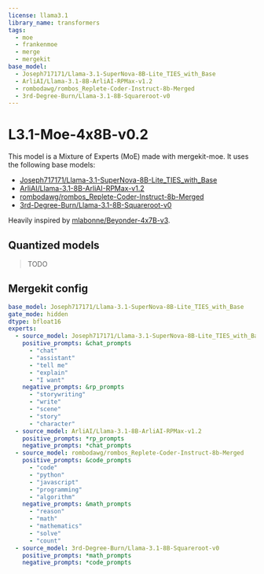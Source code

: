 ```yaml
---
license: llama3.1
library_name: transformers
tags:
  - moe
  - frankenmoe
  - merge
  - mergekit
base_model:
  - Joseph717171/Llama-3.1-SuperNova-8B-Lite_TIES_with_Base
  - ArliAI/Llama-3.1-8B-ArliAI-RPMax-v1.2
  - rombodawg/rombos_Replete-Coder-Instruct-8b-Merged
  - 3rd-Degree-Burn/Llama-3.1-8B-Squareroot-v0
---
```


# L3.1-Moe-4x8B-v0.2

This model is a Mixture of Experts (MoE) made with mergekit-moe. It uses the following base models:

- [Joseph717171/Llama-3.1-SuperNova-8B-Lite_TIES_with_Base](https://huggingface.co/Joseph717171/Llama-3.1-SuperNova-8B-Lite_TIES_with_Base)
- [ArliAI/Llama-3.1-8B-ArliAI-RPMax-v1.2](https://huggingface.co/ArliAI/Llama-3.1-8B-ArliAI-RPMax-v1.2)
- [rombodawg/rombos_Replete-Coder-Instruct-8b-Merged](https://huggingface.co/rombodawg/rombos_Replete-Coder-Instruct-8b-Merged)
- [3rd-Degree-Burn/Llama-3.1-8B-Squareroot-v0](https://huggingface.co/3rd-Degree-Burn/Llama-3.1-8B-Squareroot-v0)

Heavily inspired by [mlabonne/Beyonder-4x7B-v3](https://huggingface.co/mlabonne/Beyonder-4x7B-v3).

## Quantized models

> TODO

## Mergekit config

```yaml
base_model: Joseph717171/Llama-3.1-SuperNova-8B-Lite_TIES_with_Base
gate_mode: hidden
dtype: bfloat16
experts:
  - source_model: Joseph717171/Llama-3.1-SuperNova-8B-Lite_TIES_with_Base
    positive_prompts: &chat_prompts
      - "chat"
      - "assistant"
      - "tell me"
      - "explain"
      - "I want"
    negative_prompts: &rp_prompts
      - "storywriting"
      - "write"
      - "scene"
      - "story"
      - "character"
  - source_model: ArliAI/Llama-3.1-8B-ArliAI-RPMax-v1.2
    positive_prompts: *rp_prompts
    negative_prompts: *chat_prompts
  - source_model: rombodawg/rombos_Replete-Coder-Instruct-8b-Merged
    positive_prompts: &code_prompts
      - "code"
      - "python"
      - "javascript"
      - "programming"
      - "algorithm"
    negative_prompts: &math_prompts
      - "reason"
      - "math"
      - "mathematics"
      - "solve"
      - "count"
  - source_model: 3rd-Degree-Burn/Llama-3.1-8B-Squareroot-v0
    positive_prompts: *math_prompts
    negative_prompts: *code_prompts
```
